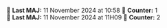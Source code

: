 📍 **Last MAJ:** 11 November 2024 at 10:58 🦾 **Counter:** 1  
📍 **Last MAJ:** 11 November 2024 at 11H09 🦾 **Counter:** 2  
